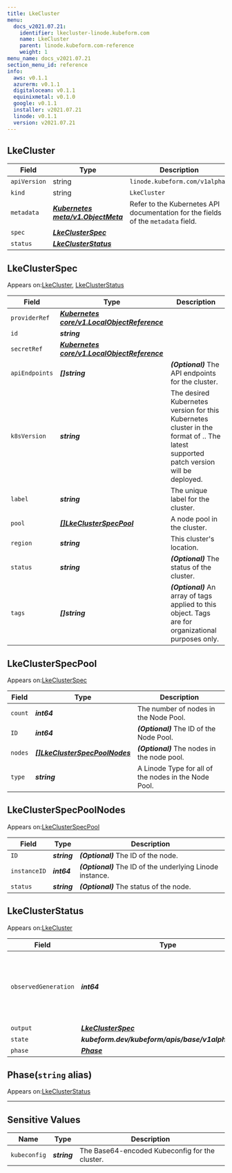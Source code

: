 ```yaml
---
title: LkeCluster
menu:
  docs_v2021.07.21:
    identifier: lkecluster-linode.kubeform.com
    name: LkeCluster
    parent: linode.kubeform.com-reference
    weight: 1
menu_name: docs_v2021.07.21
section_menu_id: reference
info:
  aws: v0.1.1
  azurerm: v0.1.1
  digitalocean: v0.1.1
  equinixmetal: v0.1.0
  google: v0.1.1
  installer: v2021.07.21
  linode: v0.1.1
  version: v2021.07.21
---
```


## LkeCluster
| Field | Type | Description |
| ------ | ----- | ----------- |
| `apiVersion` | string | `linode.kubeform.com/v1alpha1` |
|    `kind` | string | `LkeCluster` |
| `metadata` | ***[Kubernetes meta/v1.ObjectMeta](https://v1-18.docs.kubernetes.io/docs/reference/generated/kubernetes-api/v1.18/#objectmeta-v1-meta)***|Refer to the Kubernetes API documentation for the fields of the `metadata` field.|
| `spec` | ***[LkeClusterSpec](#lkeclusterspec)***||
| `status` | ***[LkeClusterStatus](#lkeclusterstatus)***||
## LkeClusterSpec

Appears on:[LkeCluster](#lkecluster), [LkeClusterStatus](#lkeclusterstatus)

| Field | Type | Description |
| ------ | ----- | ----------- |
| `providerRef` | ***[Kubernetes core/v1.LocalObjectReference](https://v1-18.docs.kubernetes.io/docs/reference/generated/kubernetes-api/v1.18/#localobjectreference-v1-core)***||
| `id` | ***string***||
| `secretRef` | ***[Kubernetes core/v1.LocalObjectReference](https://v1-18.docs.kubernetes.io/docs/reference/generated/kubernetes-api/v1.18/#localobjectreference-v1-core)***||
| `apiEndpoints` | ***[]string***| ***(Optional)*** The API endpoints for the cluster.|
| `k8sVersion` | ***string***|The desired Kubernetes version for this Kubernetes cluster in the format of <major>.<minor>. The latest supported patch version will be deployed.|
| `label` | ***string***|The unique label for the cluster.|
| `pool` | ***[[]LkeClusterSpecPool](#lkeclusterspecpool)***|A node pool in the cluster.|
| `region` | ***string***|This cluster's location.|
| `status` | ***string***| ***(Optional)*** The status of the cluster.|
| `tags` | ***[]string***| ***(Optional)*** An array of tags applied to this object. Tags are for organizational purposes only.|
## LkeClusterSpecPool

Appears on:[LkeClusterSpec](#lkeclusterspec)

| Field | Type | Description |
| ------ | ----- | ----------- |
| `count` | ***int64***|The number of nodes in the Node Pool.|
| `ID` | ***int64***| ***(Optional)*** The ID of the Node Pool.|
| `nodes` | ***[[]LkeClusterSpecPoolNodes](#lkeclusterspecpoolnodes)***| ***(Optional)*** The nodes in the node pool.|
| `type` | ***string***|A Linode Type for all of the nodes in the Node Pool.|
## LkeClusterSpecPoolNodes

Appears on:[LkeClusterSpecPool](#lkeclusterspecpool)

| Field | Type | Description |
| ------ | ----- | ----------- |
| `ID` | ***string***| ***(Optional)*** The ID of the node.|
| `instanceID` | ***int64***| ***(Optional)*** The ID of the underlying Linode instance.|
| `status` | ***string***| ***(Optional)*** The status of the node.|
## LkeClusterStatus

Appears on:[LkeCluster](#lkecluster)

| Field | Type | Description |
| ------ | ----- | ----------- |
| `observedGeneration` | ***int64***| ***(Optional)*** Resource generation, which is updated on mutation by the API Server.|
| `output` | ***[LkeClusterSpec](#lkeclusterspec)***| ***(Optional)*** |
| `state` | ***kubeform.dev/kubeform/apis/base/v1alpha1.State***| ***(Optional)*** |
| `phase` | ***[Phase](#phase)***| ***(Optional)*** |
## Phase(`string` alias)

Appears on:[LkeClusterStatus](#lkeclusterstatus)

---
## Sensitive Values
| Name | Type | Description |
|------|------|-------------|
| `kubeconfig` | ***string*** |The Base64-encoded Kubeconfig for the cluster.|
